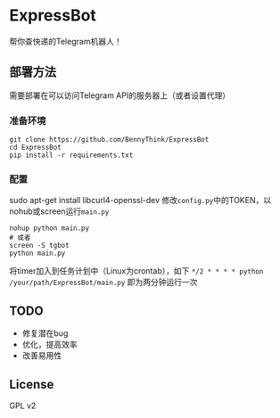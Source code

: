 ExpressBot
==

帮你查快递的Telegram机器人！

## 部署方法 ##
需要部署在可以访问Telegram API的服务器上（或者设置代理）
### 准备环境 ###
```
git clone https://github.com/BennyThink/ExpressBot
cd ExpressBot
pip install -r requirements.txt
```
### 配置 ###
sudo apt-get install libcurl4-openssl-dev
修改`config.py`中的TOKEN，以nohub或screen运行`main.py`
```
nohup python main.py
# 或者
screen -S tgbot
python main.py
```
将timer加入到任务计划中（Linux为crontab），如下
`*/2 * * * * python /your/path/ExpressBot/main.py`
即为两分钟运行一次

## TODO ##
* 修复潜在bug
* 优化，提高效率
* 改善易用性

## License ##
GPL v2